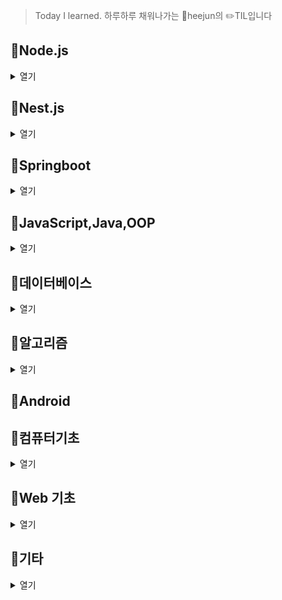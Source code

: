 
> Today I learned. 하루하루 채워나가는 :boy:heejun의 :pencil2:TIL입니다


## :pushpin:Node.js
<details markdown="1">
<summary>열기</summary>

- [20210817_WebSocket기본](https://github.com/gogoheejun/TIL/blob/main/node.js/01_WebSocket.md)
- [20210818_소켓IO](https://github.com/gogoheejun/TIL/blob/main/node.js/02_SocketIO.md)
- [20210818_카메라연결](https://github.com/gogoheejun/TIL/blob/main/node.js/03_%EC%B9%B4%EB%A9%94%EB%9D%BC%EC%97%B0%EA%B2%B0.md)
- [20210820_쿠키,세션](https://github.com/gogoheejun/TIL/blob/main/node.js/04_%EC%BF%A0%ED%82%A4%2C%EC%84%B8%EC%85%98.md)
- [20210820_미들웨어](https://github.com/gogoheejun/TIL/blob/main/node.js/05_%EB%AF%B8%EB%93%A4%EC%9B%A8%EC%96%B4.md)
- [20210903_엘리-validation](https://github.com/gogoheejun/TIL/blob/main/node.js/06_%EC%97%98%EB%A6%AC_validation.md)
- [20210903_엘리-Auth관련연습,적용](https://github.com/gogoheejun/TIL/blob/main/node.js/07_%EC%97%98%EB%A6%AC-Authentication%2CAuthorization%EC%97%B0%EC%8A%B5%2C%EC%A0%81%EC%9A%A9.md)  
- [20210904_엘리-configuration리팩토링](https://github.com/gogoheejun/TIL/tree/main/node.js)  

</details>

## :pushpin:Nest.js
<details markdown="1">
<summary>열기</summary>

- [20210821_개요](https://github.com/gogoheejun/TIL/blob/main/node.js/nest.js/udemy_ZeroToHero/00_%EA%B0%9C%EC%9A%94%2C%EC%84%B9%EC%85%982.md)  
- [20210822_Validation, Error Handling](https://github.com/gogoheejun/TIL/blob/main/node.js/nest.js/udemy_ZeroToHero/01_Validation%20and%20Error%20handling.md)
- [20210823_Data Persistence(with docker)](https://github.com/gogoheejun/TIL/blob/main/node.js/nest.js/udemy_ZeroToHero/02_Data%20Persistence(%EB%8F%84%EC%BB%A4%EC%82%AC%EC%9A%A9).md)  
- [20210824_Auth](https://github.com/gogoheejun/TIL/blob/main/node.js/nest.js/udemy_ZeroToHero/04_Auth.md)
- [20210825_Ownership and Restriction](https://github.com/gogoheejun/TIL/blob/main/node.js/nest.js/udemy_ZeroToHero/05_Task%20Ownership%20and%20Restriction.md)

</details>

## :pushpin:Springboot
<details markdown="1">
<summary>열기</summary>

- [20210713_스프링부트 기본원리01](https://github.com/gogoheejun/TIL/blob/main/java_spring/springboot_%EA%B8%B0%EB%B3%B8%EC%9B%90%EB%A6%AC(01).md)
- [20210714_스프링부트 기본원리02](https://github.com/gogoheejun/TIL/blob/main/java_spring/springboot_%EA%B8%B0%EB%B3%B8%EC%9B%90%EB%A6%AC(02).md)

<details markdown="1">
<summary>JPA</summary>

- [20210802_설치,시작하기](https://github.com/gogoheejun/TIL/blob/main/java_spring/jpa/00_%EC%84%A4%EC%B9%98%2C%EC%8B%9C%EC%9E%91%ED%95%98%EA%B8%B0.md)
- [20210802_영속성관리-내부동작방식](https://github.com/gogoheejun/TIL/blob/main/java_spring/jpa/01_%EC%98%81%EC%86%8D%EC%84%B1%EA%B4%80%EB%A6%AC-%EB%82%B4%EB%B6%80%EB%8F%99%EC%9E%91%EB%B0%A9%EC%8B%9D.md)  


</details>

<details markdown="1">
<summary>인스타만들기</summary>

- [YML파일이해하기](https://github.com/gogoheejun/TIL/blob/main/java_spring/%EC%9D%B8%EC%8A%A4%ED%83%80%EB%A7%8C%EB%93%A4%EA%B8%B0/00_YML%ED%8C%8C%EC%9D%BC%EC%9D%B4%ED%95%B4%ED%95%98%EA%B8%B0.md)
- [20210714_컨트롤러](https://github.com/gogoheejun/TIL/blob/main/java_spring/%EC%9D%B8%EC%8A%A4%ED%83%80%EB%A7%8C%EB%93%A4%EA%B8%B0/01_%EC%BB%A8%ED%8A%B8%EB%A1%A4%EB%9F%AC.md)
- [20210715_회원가입01](https://github.com/gogoheejun/TIL/blob/main/java_spring/%EC%9D%B8%EC%8A%A4%ED%83%80%EB%A7%8C%EB%93%A4%EA%B8%B0/02_%ED%9A%8C%EC%9B%90%EA%B0%80%EC%9E%85(1).md)
- [20210716_회원가입02](https://github.com/gogoheejun/TIL/blob/main/java_spring/%EC%9D%B8%EC%8A%A4%ED%83%80%EB%A7%8C%EB%93%A4%EA%B8%B0/03_%ED%9A%8C%EC%9B%90%EA%B0%80%EC%9E%85(2).md)
- [20210717_로그인](https://github.com/gogoheejun/TIL/blob/main/java_spring/%EC%9D%B8%EC%8A%A4%ED%83%80%EB%A7%8C%EB%93%A4%EA%B8%B0/04_%EB%A1%9C%EA%B7%B8%EC%9D%B8.md)
- [20210718_회원정보수정](https://github.com/gogoheejun/TIL/blob/main/java_spring/%EC%9D%B8%EC%8A%A4%ED%83%80%EB%A7%8C%EB%93%A4%EA%B8%B0/05_%ED%9A%8C%EC%9B%90%EC%A0%95%EB%B3%B4%EC%88%98%EC%A0%95.md)
- [20210723_구독하기api](https://github.com/gogoheejun/TIL/blob/main/java_spring/%EC%9D%B8%EC%8A%A4%ED%83%80%EB%A7%8C%EB%93%A4%EA%B8%B0/06_%EA%B5%AC%EB%8F%85%ED%95%98%EA%B8%B0api.md)
- [20210724_프로필페이지](https://github.com/gogoheejun/TIL/blob/main/java_spring/%EC%9D%B8%EC%8A%A4%ED%83%80%EB%A7%8C%EB%93%A4%EA%B8%B0/07_%ED%94%84%EB%A1%9C%ED%95%84%ED%8E%98%EC%9D%B4%EC%A7%80.md)
- [20210725_구독정보 뷰 렌더링](https://github.com/gogoheejun/TIL/blob/main/java_spring/%EC%9D%B8%EC%8A%A4%ED%83%80%EB%A7%8C%EB%93%A4%EA%B8%B0/08_%EA%B5%AC%EB%8F%85%EC%A0%95%EB%B3%B4%20%EB%B7%B0%20%EB%A0%8C%EB%8D%94%EB%A7%81.md)
- [20210726_스토리 페이지](https://github.com/gogoheejun/TIL/blob/main/java_spring/%EC%9D%B8%EC%8A%A4%ED%83%80%EB%A7%8C%EB%93%A4%EA%B8%B0/08_%EA%B5%AC%EB%8F%85%EC%A0%95%EB%B3%B4%20%EB%B7%B0%20%EB%A0%8C%EB%8D%94%EB%A7%81.md)
- [20210727_기타(인기페이지,프로필추가사항)](https://github.com/gogoheejun/TIL/blob/main/java_spring/%EC%9D%B8%EC%8A%A4%ED%83%80%EB%A7%8C%EB%93%A4%EA%B8%B0/11_%EA%B8%B0%ED%83%80-%EC%9D%B8%EA%B8%B0%ED%8E%98%EC%9D%B4%EC%A7%80%2C%ED%94%84%EB%A1%9C%ED%95%84%20%EC%B6%94%EA%B0%80%EC%82%AC%ED%95%AD.md)
- [20210729_댓글](https://github.com/gogoheejun/TIL/blob/main/java_spring/%EC%9D%B8%EC%8A%A4%ED%83%80%EB%A7%8C%EB%93%A4%EA%B8%B0/12_%EB%8C%93%EA%B8%80.md)
- [20210729_AOP처리](https://github.com/gogoheejun/TIL/blob/main/java_spring/%EC%9D%B8%EC%8A%A4%ED%83%80%EB%A7%8C%EB%93%A4%EA%B8%B0/13_AOP%EC%B2%98%EB%A6%AC.md)

</details>
</details>

## :pushpin:JavaScript,Java,OOP
<details markdown="1">
<summary>열기</summary>

<details markdown="1">
<summary>자바스크립트 정리</summary>
- [20210902_콜백,프로미스](https://github.com/gogoheejun/TIL/blob/main/javascript/Callback%2CPromise.md)      
</details>

<details markdown="1">
<summary>자바 정리</summary>

- [20210710_날짜와시간](https://github.com/gogoheejun/TIL/blob/main/java_basic/%EB%82%A0%EC%A7%9C%EC%99%80%EC%8B%9C%EA%B0%84.md)          
- [20210710_예외처리](https://github.com/gogoheejun/TIL/blob/main/java_basic/%EC%98%88%EC%99%B8%2C%EC%97%90%EB%9F%AC%EC%B2%98%EB%A6%AC.md)
- [20210710_접근제어자](https://github.com/gogoheejun/TIL/blob/main/java_basic/%EC%A0%91%EA%B7%BC%EC%A0%9C%EC%96%B4%EC%9E%90.md)
- [20210710_추상클래스_인터페이스](https://github.com/gogoheejun/TIL/blob/main/java_basic/%EC%B6%94%EC%83%81%ED%81%B4%EB%9E%98%EC%8A%A4_%EC%9D%B8%ED%84%B0%ED%8E%98%EC%9D%B4%EC%8A%A4.md)
- [20210710_상속,생성자](https://github.com/gogoheejun/TIL/blob/main/java_basic/%EC%83%81%EC%86%8D%2C%EC%83%9D%EC%84%B1%EC%9E%90.md)
- [20210710_캐스팅](https://github.com/gogoheejun/TIL/blob/main/java_basic/%EC%BA%90%EC%8A%A4%ED%8C%85.md)
- [20210710_컬렉션](https://github.com/gogoheejun/TIL/blob/main/java_basic/%EC%BB%AC%EB%A0%89%EC%85%98.md)
- [20210908_doit_배열과ArrayList](https://github.com/gogoheejun/TIL/blob/main/java_basic/20210908_doit_%EB%B0%B0%EC%97%B4%EA%B3%BCArrayList.md)  
- [20210908_doit_상속(추상클래스,탬플릿메서드,접근제한자,java8인터페이스).md](https://github.com/gogoheejun/TIL/blob/main/java_basic/20210908_doit_%EC%83%81%EC%86%8D(%EC%B6%94%EC%83%81%ED%81%B4%EB%9E%98%EC%8A%A4%2C%ED%83%AC%ED%94%8C%EB%A6%BF%EB%A9%94%EC%84%9C%EB%93%9C%2C%EC%A0%91%EA%B7%BC%EC%A0%9C%ED%95%9C%EC%9E%90%2Cjava8%EC%9D%B8%ED%84%B0%ED%8E%98%EC%9D%B4%EC%8A%A4).md)  
- [20210909_doit_기본클래스(java.lang.*,equals,hashCode,clone)](https://github.com/gogoheejun/TIL/blob/main/java_basic/20210909_doit_%EA%B8%B0%EB%B3%B8%ED%81%B4%EB%9E%98%EC%8A%A4(java.lang.*%2Cequals%2ChashCode%2Cclone).md)  
- [20210910_doit_기본클래스2(String,StringBuffer,Class클래스)](https://github.com/gogoheejun/TIL/blob/main/java_basic/20210910_doit_%EA%B8%B0%EB%B3%B8%ED%81%B4%EB%9E%98%EC%8A%A42(String%2CStringBuffer%2CClass%ED%81%B4%EB%9E%98%EC%8A%A4).md)
- [20210910_doit_내부클래스,람다,스트림.md](https://github.com/gogoheejun/TIL/blob/main/java_basic/20210910_doit_%EB%82%B4%EB%B6%80%ED%81%B4%EB%9E%98%EC%8A%A4%2C%EB%9E%8C%EB%8B%A4%2C%EC%8A%A4%ED%8A%B8%EB%A6%BC.md)
- [20210910_doit_예외처리,자바입출력.md](https://github.com/gogoheejun/TIL/blob/main/java_basic/20210910_doit_%EC%98%88%EC%99%B8%EC%B2%98%EB%A6%AC%2C%EC%9E%90%EB%B0%94%EC%9E%85%EC%B6%9C%EB%A0%A5.md)
- [20210910_doit_제네릭,컬렉션 프레임워크,Comparable.md](https://github.com/gogoheejun/TIL/blob/main/java_basic/20210910_doit_%EC%A0%9C%EB%84%A4%EB%A6%AD,%EC%BB%AC%EB%A0%89%EC%85%98%20%ED%94%84%EB%A0%88%EC%9E%84%EC%9B%8C%ED%81%AC,Comparable.md)

</details>

<details markdown="1">
<summary>자바 작동원리</summary>

- [20210712_jvm](https://github.com/gogoheejun/TIL/blob/main/java_basic/java_knowledge/20210712_jvm.md)
- [20210712_바이트코드](https://github.com/gogoheejun/TIL/blob/main/java_basic/java_knowledge/20210712_%EB%B0%94%EC%9D%B4%ED%8A%B8%EC%BD%94%EB%93%9C.md)
- [20210712_리플렉션(1)](https://github.com/gogoheejun/TIL/blob/main/java_basic/java_knowledge/20210712_%EB%A6%AC%ED%94%8C%EB%A0%89%EC%85%98(1).md)

</details>

<details markdown="1">
<summary>OOP</summary>

 - [20210712_객체는 기능으로 정의한다](https://github.com/gogoheejun/TIL/blob/main/java_basic/OOP/01_%EA%B0%9D%EC%B2%B4%EB%8A%94%EA%B8%B0%EB%8A%A5%EC%9C%BC%EB%A1%9C%EC%A0%95%EC%9D%98%ED%95%9C%EB%8B%A4.md)
 
</details>
</details>


## :pushpin:데이터베이스
<details markdown="1">
<summary>열기</summary>

<details markdown="1">
<summary>SQL</summary>

* [20210731_SQL중급문법](https://github.com/gogoheejun/TIL/blob/main/DB/sql%EC%A4%91%EA%B8%89%EB%AC%B8%EB%B2%95.md)

</details>

<details markdown="1">
<summary>RDBMS 모델링</summary>

- [20210730_RDBMS소개](https://github.com/gogoheejun/TIL/blob/main/DB/RDBMS%EB%AA%A8%EB%8D%B8%EB%A7%81/RDBMS%EC%86%8C%EA%B0%9C.md)     
- [20210731_1:M관계](https://github.com/gogoheejun/TIL/blob/main/DB/RDBMS모델링/01_1:M관계.md)    
- [20210801_1:M재귀적관계](https://github.com/gogoheejun/TIL/blob/main/DB/RDBMS%EB%AA%A8%EB%8D%B8%EB%A7%81/02_1:M%20%EC%9E%AC%EA%B7%80%EC%A0%81%EA%B4%80%EA%B3%84.md)    
- [20210801_M:N관계](https://github.com/gogoheejun/TIL/tree/main/DB/RDBMS%EB%AA%A8%EB%8D%B8%EB%A7%81)     
- [20210802 M:N,1:M연습문제01](https://github.com/gogoheejun/TIL/blob/main/DB/RDBMS%EB%AA%A8%EB%8D%B8%EB%A7%81/04_1:M%2CM:N%EA%B4%80%EA%B3%84%20%EC%97%B0%EC%8A%B5%EB%AC%B8%EC%A0%9C1.md)    
</details>

</details>

## :pushpin:알고리즘
<details markdown="1">
<summary>열기</summary>   

<details markdown="1">
<summary>자료구조</summary>

* [20210905_udemy_BigO](https://github.com/gogoheejun/TIL/blob/main/algorithm/20210905_udemy_BigO.md)   
* [20210905_udemy_LinkedList](https://github.com/gogoheejun/TIL/blob/main/algorithm/20210905_udemy_Linked%20Lists.md)  
* [20210906_udemy_DoublyLinkedList](https://github.com/gogoheejun/TIL/tree/main/algorithm)  
* [20210906_udemy_stakc,queue](https://github.com/gogoheejun/TIL/blob/main/algorithm/20210906_stack%2Cqueue.md)  
* [20210906_udemy_tree](https://github.com/gogoheejun/TIL/blob/main/algorithm/20210906_tree.md)  
* [20210907_udemy_hash](https://github.com/gogoheejun/TIL/blob/main/algorithm/20210907_HashTable.md)   

</details>

<details markdown="1">
<summary>구현</summary>
       
* [20210706_k번째약수](https://github.com/gogoheejun/algorithm/tree/main/%EC%84%B9%EC%85%98%202/1.%20k%EB%B2%88%EC%A7%B8%20%EC%95%BD%EC%88%98)
* [k번째 수](https://github.com/gogoheejun/algorithm/tree/main/%EC%84%B9%EC%85%98%202/2.%20K%EB%B2%88%EC%A7%B8%20%EC%88%98)
* [k번째 큰수](https://github.com/gogoheejun/algorithm/tree/main/%EC%84%B9%EC%85%98%202/3.%20k%EB%B2%88%EC%A7%B8%20%ED%81%B0%20%EC%88%98)
* [20210707_대표값](https://github.com/gogoheejun/algorithm/tree/main/%EC%84%B9%EC%85%98%202/4.%20%EB%8C%80%ED%91%9C%EA%B0%92)
* [20210707_정다면체](https://github.com/gogoheejun/algorithm/tree/main/%EC%84%B9%EC%85%98%202/5.%20%EC%A0%95%EB%8B%A4%EB%A9%B4%EC%B2%B4)
* [20210707_자릿수합](https://github.com/gogoheejun/algorithm/tree/main/%EC%84%B9%EC%85%98%202/6.%20%EC%9E%90%EB%A6%BF%EC%88%98%EC%9D%98%20%ED%95%A9)
* [20210707_소수(에라토스테네스체)](https://github.com/gogoheejun/algorithm/tree/main/%EC%84%B9%EC%85%98%202/7.%20%EC%86%8C%EC%88%98(%EC%97%90%EB%9D%BC%ED%86%A0%EC%8A%A4%ED%85%8C%EB%84%A4%EC%8A%A4%20%EC%B2%B4))
* [20210707_뒤집은소수](https://github.com/gogoheejun/algorithm/tree/main/%EC%84%B9%EC%85%98%202/8.%20%EB%92%A4%EC%A7%91%EC%9D%80%20%EC%86%8C%EC%88%98)
* [20210707_주사위게임](https://github.com/gogoheejun/algorithm/tree/main/%EC%84%B9%EC%85%98%202/9.%20%EC%A3%BC%EC%82%AC%EC%9C%84%20%EA%B2%8C%EC%9E%84)


</details>

<details markdown="1">
<summary>탐색</summary>

* [20210708_회문문자열검사](https://github.com/gogoheejun/algorithm/tree/main/%EC%84%B9%EC%85%98%203/1.%20%ED%9A%8C%EB%AC%B8%20%EB%AC%B8%EC%9E%90%EC%97%B4%20%EA%B2%80%EC%82%AC)
* [20210708_숫자만 추출](https://github.com/gogoheejun/algorithm/tree/main/%EC%84%B9%EC%85%98%203/2.%20%EC%88%AB%EC%9E%90%EB%A7%8C%20%EC%B6%94%EC%B6%9C)
* [20210708_카드역배치](https://github.com/gogoheejun/algorithm/tree/main/%EC%84%B9%EC%85%98%203/3.%20%EC%B9%B4%EB%93%9C%20%EC%97%AD%EB%B0%B0%EC%B9%98)
* [20210708_두 리스트합치기](https://github.com/gogoheejun/algorithm/tree/main/%EC%84%B9%EC%85%98%203/4.%20%EB%91%90%20%EB%A6%AC%EC%8A%A4%ED%8A%B8%20%ED%95%A9%EC%B9%98%EA%B8%B0)
* [20210708_수들의 합](https://github.com/gogoheejun/algorithm/tree/main/%EC%84%B9%EC%85%98%203/5.%20%EC%88%98%EB%93%A4%EC%9D%98%20%ED%95%A9)
* [20210709_격자판최대합](https://github.com/gogoheejun/algorithm/tree/main/%EC%84%B9%EC%85%98%203/6.%20%EA%B2%A9%EC%9E%90%ED%8C%90%20%EC%B5%9C%EB%8C%80%ED%95%A9)
* [20210709_사과나무](https://github.com/gogoheejun/algorithm/tree/main/%EC%84%B9%EC%85%98%203/7.%20%EC%82%AC%EA%B3%BC%EB%82%98%EB%AC%B4)
* [20210709_곶감](https://github.com/gogoheejun/algorithm/tree/main/%EC%84%B9%EC%85%98%203/8.%20%EA%B3%B3%EA%B0%90)
* [20210709_봉우리](https://github.com/gogoheejun/algorithm/tree/main/%EC%84%B9%EC%85%98%203/9.%20%EB%B4%89%EC%9A%B0%EB%A6%AC)
* [20210709_스도쿠검사](https://github.com/gogoheejun/algorithm/tree/main/%EC%84%B9%EC%85%98%203/10.%20%EC%8A%A4%EB%8F%84%EC%BF%A0%20%EA%B2%80%EC%82%AC)
* [20210709_격자판회문수](https://github.com/gogoheejun/algorithm/tree/main/%EC%84%B9%EC%85%98%203/11.%20%EA%B2%A9%EC%9E%90%ED%8C%90%20%ED%9A%8C%EB%AC%B8%EC%88%98)
</details>

<details markdown="1">
<summary>결정알고리즘(이분탐색)</summary>

- [20210710_이분검색](https://github.com/gogoheejun/algorithm/tree/main/%EC%84%B9%EC%85%98%204/1.%20%EC%9D%B4%EB%B6%84%EA%B2%80%EC%83%89)       
- [20210710_랜선자르기](https://github.com/gogoheejun/algorithm/tree/main/%EC%84%B9%EC%85%98%204/2.%20%EB%9E%9C%EC%84%A0%EC%9E%90%EB%A5%B4%EA%B8%B0)    
- [20210710_뮤직비디오](https://github.com/gogoheejun/algorithm/tree/main/%EC%84%B9%EC%85%98%204/3.%20%EB%AE%A4%EC%A7%81%EB%B9%84%EB%94%94%EC%98%A4)    
- [20210710_마구간정하기](https://github.com/gogoheejun/algorithm/tree/main/%EC%84%B9%EC%85%98%204/4.%20%EB%A7%88%EA%B5%AC%EA%B0%84%20%EC%A0%95%ED%95%98%EA%B8%B0)     

</details>

<details markdown="1">
<summary>그리디</summary>

- [20210710_회의실배정](https://github.com/gogoheejun/algorithm/tree/main/%EC%84%B9%EC%85%98%204/5.%20%ED%9A%8C%EC%9D%98%EC%8B%A4%20%EB%B0%B0%EC%A0%95)        
- [20210710_씨름선수](https://github.com/gogoheejun/algorithm/tree/main/%EC%84%B9%EC%85%98%204/6.%20%EC%94%A8%EB%A6%84%EC%84%A0%EC%88%98)              
- [20210711_창고정리](https://github.com/gogoheejun/algorithm/tree/main/%EC%84%B9%EC%85%98%204/7.%20%EC%B0%BD%EA%B3%A0%20%EC%A0%95%EB%A6%AC)
- [20210711_침몰하는타이타닉](https://github.com/gogoheejun/algorithm/tree/main/%EC%84%B9%EC%85%98%204/8.%20%EC%B9%A8%EB%AA%B0%ED%95%98%EB%8A%94%20%ED%83%80%EC%9D%B4%ED%83%80%EB%8B%89)
- [20210711_증가수열만들기](https://github.com/gogoheejun/algorithm/tree/main/%EC%84%B9%EC%85%98%204/9.%20%EC%A6%9D%EA%B0%80%EC%88%98%EC%97%B4%20%EB%A7%8C%EB%93%A4%EA%B8%B0)
- [20210712_역수열](https://github.com/gogoheejun/algorithm/tree/main/%EC%84%B9%EC%85%98%204/10.%20%EC%97%AD%EC%88%98%EC%97%B4)

</details>

<details markdown="1">
<summary>자료구조</summary>

- [20210713_스택_가장큰수](https://github.com/gogoheejun/algorithm/tree/main/%EC%84%B9%EC%85%98%205/1.%20%EA%B0%80%EC%9E%A5%20%ED%81%B0%20%EC%88%98)
- [20210713_스택_()문제](https://github.com/gogoheejun/algorithm/tree/main/%EC%84%B9%EC%85%98%205/2.%20%EC%87%A0%EB%A7%89%EB%8C%80%EA%B8%B0)

</details>

<details markdown="1">
<summary>완전탐색</summary>

- [20210715_파이썬전역,지역변수](https://github.com/gogoheejun/TIL/blob/main/algorithm/%ED%8C%8C%EC%9D%B4%EC%8D%AC%EC%A0%84%EC%97%AD%2C%EC%A7%80%EC%97%AD%EB%B3%80%EC%88%98.md)

</details>
</details>

## :pushpin:Android


## :pushpin:컴퓨터기초
<details markdown="1">
<summary>열기</summary>

* [20210705_트랜지스터,계산기](https://github.com/gogoheejun/TIL/blob/main/cs/transiter_calculater.md)
* [20210706_표현,하드웨어,언어특징](https://github.com/gogoheejun/TIL/blob/main/cs/20210706_%ED%91%9C%ED%98%84%EB%B0%A9%EC%8B%9D%2C%ED%95%98%EB%93%9C%EC%9B%A8%EC%96%B4%2C%EC%96%B8%EC%96%B4%ED%8A%B9%EC%A7%95.md)
* [20210730_리눅스기초01](https://github.com/gogoheejun/TIL/blob/main/cs/Linux%EA%B8%B0%EC%B4%8801.md)
* [20210731_리눅스기초02](https://github.com/gogoheejun/TIL/blob/main/cs/Linux%EA%B8%B0%EC%B4%8802.md)
* [20210801_리눅스기초03](https://github.com/gogoheejun/TIL/blob/main/cs/Linux%EA%B8%B0%EC%B4%8803.md)
* [20210827_JWT를 위한 배경지식](https://github.com/gogoheejun/TIL/blob/main/cs/TCP%2COSI%2CRSA%20for%20JWT.md)
* [20210830_http-1](https://github.com/gogoheejun/TIL/blob/main/cs/http/%EC%9A%94%EC%95%BD(tcp%2Cip%2Chttp%20method%2C%20status).md)
* [20210831_http-2](https://github.com/gogoheejun/TIL/blob/main/cs/http/%EC%9A%94%EC%95%BD2(%ED%97%A4%EB%8D%94).md)
</details>

## :pushpin:Web 기초
<details markdown="1">
<summary>열기</summary>

* [20210705_ajax(jquery활용)](https://github.com/gogoheejun/TIL/blob/main/basicWeb/html%2Ccss%2Cjs/20210705_jquery%2Cajax%2Cjson%ED%8C%8C%EC%8B%B1.md)
* [20210706_api활용,크롤링,몽고db](https://github.com/gogoheejun/TIL/blob/main/basicWeb/20210707_api%2C%ED%81%AC%EB%A1%A4%EB%A7%81%2Cmongodb%EA%B8%B0%EC%B4%88.md)
* [20210707_flask로 서버연습](https://github.com/gogoheejun/TIL/blob/main/basicWeb/20210708_flask%EB%A1%9C%EC%9B%B9%EB%A7%8C%EB%93%A4%EA%B8%B0.md)
* [20210708_서버배포](https://github.com/gogoheejun/TIL/blob/main/basicWeb/%EC%84%9C%EB%B2%84%EC%97%90%EC%98%AC%EB%A6%AC%EA%B8%B0.md)

</details>



## :pushpin:기타
<details markdown="1">
<summary>열기</summary>

* [20210702마크다운 기본](https://github.com/gogoheejun/TIL/blob/main/etc/20210702%EB%A7%88%ED%81%AC%EB%8B%A4%EC%9A%B4.md)
* [20210703git기본](https://github.com/gogoheejun/TIL/blob/main/etc/20210703git.md)
* [20210704_깃허브블로그만들기](https://github.com/gogoheejun/TIL/blob/main/etc/20210704_blog.md)
* [20210904_정규표현식](https://github.com/gogoheejun/TIL/blob/main/etc/20210904_%EC%A0%95%EA%B7%9C%ED%91%9C%ED%98%84%EC%8B%9D.md)  
</details>
